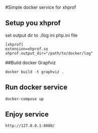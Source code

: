 #Simple docker service for xhprof

## Setup you xhprof
set output dir to ./log ini php.ini file 
```
[xhprof]
extension=xhprof.so
xhprof.output_dir="/path/to/docker/log"

```
##Build docker Grapfviz

```
docker build -t graphviz .
```

## Run docker service

```
docker-compose up
```

## Enjoy service

```
http://127.0.0.1:8080/
```